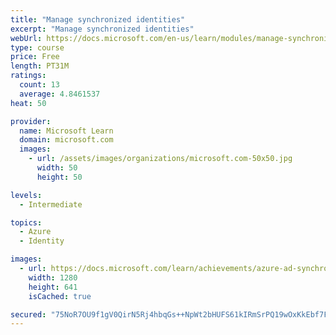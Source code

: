 ```yaml
---
title: "Manage synchronized identities"
excerpt: "Manage synchronized identities"
webUrl: https://docs.microsoft.com/en-us/learn/modules/manage-synchronized-identities/
type: course
price: Free
length: PT31M
ratings:
  count: 13
  average: 4.8461537
heat: 50

provider:
  name: Microsoft Learn
  domain: microsoft.com
  images:
    - url: /assets/images/organizations/microsoft.com-50x50.jpg
      width: 50
      height: 50

levels:
  - Intermediate

topics:
  - Azure
  - Identity

images:
  - url: https://docs.microsoft.com/learn/achievements/azure-ad-synchronized-identities-social.png
    width: 1280
    height: 641
    isCached: true

secured: "75NoR7OU9f1gV0QirN5Rj4hbqGs++NpWt2bHUFS61kIRmSrPQ19wOxKkEbf7FxYzRv9WkYrqaxGitPvcNk3vbrfXi8QidZVl9JEvqhJulHzXT2FU8yGeMuUO1LWfzoFtUlEK5pwiquJHde45wPgzWx1sE5ROpQuvM/nPCuKeqlORtBlEprQJHId1fgsDRYSHJtO+ViN64NAyU5UCMOwqzUxmnCuYO0Dkg9tSfpyBAzR7nWIQtNtIEOLmm0E0+o5CKXYjOL411W6xxueF7T96rn8/LaI9hM7cPtDbDJqLscv2OO8xlM7QiMuagsbtbdEefM9YzmkWQIMAlEh8iPany2J9j5A/YokMyNefqeZNrC0lxd89GwaDdUTfNDqa0iBzxKG+B5a9g2Yd09rWPY1WLOdaxN3NXNwz0fW/DYek4R4=;FeMwG+Q1kZRomnw05nwUgg=="
---
```


